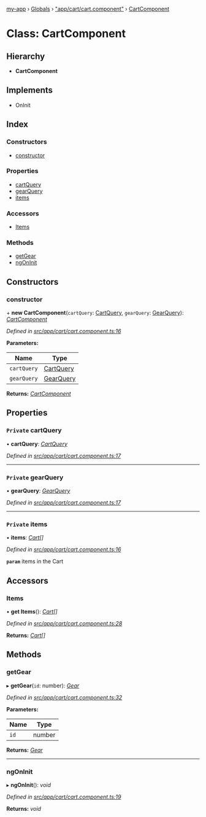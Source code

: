 [my-app](../README.md) › [Globals](../globals.md) › ["app/cart/cart.component"](../modules/_app_cart_cart_component_.md) › [CartComponent](_app_cart_cart_component_.cartcomponent.md)

# Class: CartComponent

## Hierarchy

* **CartComponent**

## Implements

* OnInit

## Index

### Constructors

* [constructor](_app_cart_cart_component_.cartcomponent.md#constructor)

### Properties

* [cartQuery](_app_cart_cart_component_.cartcomponent.md#private-cartquery)
* [gearQuery](_app_cart_cart_component_.cartcomponent.md#private-gearquery)
* [items](_app_cart_cart_component_.cartcomponent.md#private-items)

### Accessors

* [Items](_app_cart_cart_component_.cartcomponent.md#items)

### Methods

* [getGear](_app_cart_cart_component_.cartcomponent.md#getgear)
* [ngOnInit](_app_cart_cart_component_.cartcomponent.md#ngoninit)

## Constructors

###  constructor

\+ **new CartComponent**(`cartQuery`: [CartQuery](_app_cart_cart_query_.cartquery.md), `gearQuery`: [GearQuery](_app_gear_gear_query_.gearquery.md)): *[CartComponent](_app_cart_cart_component_.cartcomponent.md)*

*Defined in [src/app/cart/cart.component.ts:16](https://github.com/guillaumebouhier/angular-ivy/blob/c358683/src/app/cart/cart.component.ts#L16)*

**Parameters:**

Name | Type |
------ | ------ |
`cartQuery` | [CartQuery](_app_cart_cart_query_.cartquery.md) |
`gearQuery` | [GearQuery](_app_gear_gear_query_.gearquery.md) |

**Returns:** *[CartComponent](_app_cart_cart_component_.cartcomponent.md)*

## Properties

### `Private` cartQuery

• **cartQuery**: *[CartQuery](_app_cart_cart_query_.cartquery.md)*

*Defined in [src/app/cart/cart.component.ts:17](https://github.com/guillaumebouhier/angular-ivy/blob/c358683/src/app/cart/cart.component.ts#L17)*

___

### `Private` gearQuery

• **gearQuery**: *[GearQuery](_app_gear_gear_query_.gearquery.md)*

*Defined in [src/app/cart/cart.component.ts:17](https://github.com/guillaumebouhier/angular-ivy/blob/c358683/src/app/cart/cart.component.ts#L17)*

___

### `Private` items

• **items**: *[Cart](../interfaces/_app_cart_cart_model_.cart.md)[]*

*Defined in [src/app/cart/cart.component.ts:16](https://github.com/guillaumebouhier/angular-ivy/blob/c358683/src/app/cart/cart.component.ts#L16)*

**`param`** items in the Cart

## Accessors

###  Items

• **get Items**(): *[Cart](../interfaces/_app_cart_cart_model_.cart.md)[]*

*Defined in [src/app/cart/cart.component.ts:28](https://github.com/guillaumebouhier/angular-ivy/blob/c358683/src/app/cart/cart.component.ts#L28)*

**Returns:** *[Cart](../interfaces/_app_cart_cart_model_.cart.md)[]*

## Methods

###  getGear

▸ **getGear**(`id`: number): *[Gear](../interfaces/_app_gear_gear_model_.gear.md)*

*Defined in [src/app/cart/cart.component.ts:32](https://github.com/guillaumebouhier/angular-ivy/blob/c358683/src/app/cart/cart.component.ts#L32)*

**Parameters:**

Name | Type |
------ | ------ |
`id` | number |

**Returns:** *[Gear](../interfaces/_app_gear_gear_model_.gear.md)*

___

###  ngOnInit

▸ **ngOnInit**(): *void*

*Defined in [src/app/cart/cart.component.ts:19](https://github.com/guillaumebouhier/angular-ivy/blob/c358683/src/app/cart/cart.component.ts#L19)*

**Returns:** *void*
